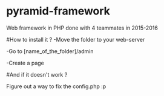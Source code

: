 # pyramid-framework
Web framework in PHP done with 4 teammates in 2015-2016

#How to install it ?
-Move the folder to your web-server

-Go to [name_of_the_folder]/admin

-Create a page

#And if it doesn't work ?

Figure out a way to fix the config.php :p
